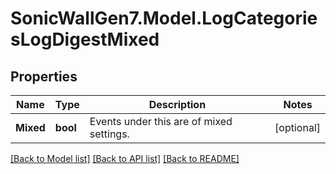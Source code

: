 # SonicWallGen7.Model.LogCategoriesLogDigestMixed

## Properties

Name | Type | Description | Notes
------------ | ------------- | ------------- | -------------
**Mixed** | **bool** | Events under this are of mixed settings. | [optional] 

[[Back to Model list]](../README.md#documentation-for-models) [[Back to API list]](../README.md#documentation-for-api-endpoints) [[Back to README]](../README.md)

